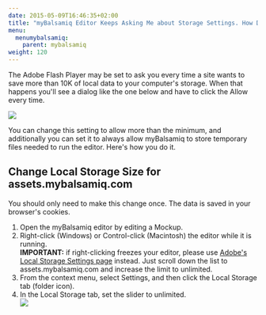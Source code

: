 ```yaml
---
date: 2015-05-09T16:46:35+02:00
title: "myBalsamiq Editor Keeps Asking Me about Storage Settings. How Do I Stop the Alert from Appearing?"
menu:
  menumybalsamiq:
    parent: mybalsamiq
weight: 120
---
```


The Adobe Flash Player may be set to ask you every time a site wants to save more than 10K of local data to your computer's storage. When that happens you'll see a dialog like the one below and have to click the Allow every time.

![](https://media.balsamiq.com/img/support/prodfaqs/flash-local-storage.png)

You can change this setting to allow more than the minimum, and additionally you can set it to always allow myBalsamiq to store temporary files needed to run the editor. Here's how you do it.

## Change Local Storage Size for assets.mybalsamiq.com

You should only need to make this change once. The data is saved in your browser's cookies.

1.  Open the myBalsamiq editor by editing a Mockup.
2.  Right-click (Windows) or Control-click (Macintosh) the editor while it is running.  
    **IMPORTANT:** if right-clicking freezes your editor, please use [Adobe's Local Storage Settings page](http://www.macromedia.com/support/documentation/en/flashplayer/help/settings_manager07.html) instead. Just scroll down the list to assets.mybalsamiq.com and increase the limit to unlimited.
3.  From the context menu, select Settings, and then click the Local Storage tab (folder icon).
4.  In the Local Storage tab, set the slider to unlimited.  
    ![](https://media.balsamiq.com/img/support/prodfaqs/flash-local-storage.png)

